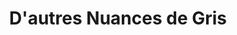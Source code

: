 ---
title: "D'autres Nuances de Gris"
url: /villeneuve-dascq/dautres-nuances-de-gris/
shop: Kleidung
---
